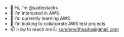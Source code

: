 - 👋 Hi, I’m @sadiestacks
- 👀 I’m interested in AWS
- 🌱 I’m currently learning AWS
- 💞️ I’m looking to collaborate AWS test projects
- 📫 How to reach me E: sonderwithsadie@gmail.com

<!---
sadiestacks/sadiestacks is a ✨ special ✨ repository because its `README.md` (this file) appears on your GitHub profile.
You can click the Preview link to take a look at your changes.
--->
